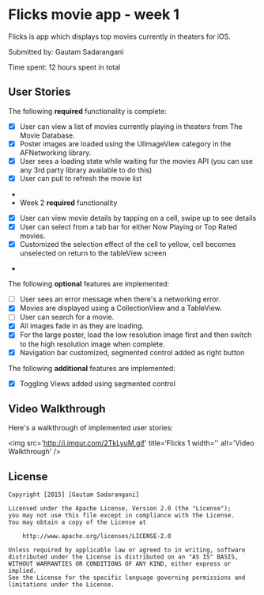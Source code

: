 # Flicks movie app - week 1

Flicks is app which displays top movies currently in theaters for iOS.

Submitted by: Gautam Sadarangani

Time spent: 12 hours spent in total

## User Stories

The following **required** functionality is complete:
* [x] User can view a list of movies currently playing in theaters from The Movie Database.
* [x] Poster images are loaded using the UIImageView category in the AFNetworking library.
* [x] User sees a loading state while waiting for the movies API (you can use any 3rd party library available to do this)
* [x] User can pull to refresh the movie list
* 
* Week 2 **required** functionality
* [x] User can view movie details by tapping on a cell, swipe up to see details
* [x] User can select from a tab bar for either Now Playing or Top Rated movies.
* [x] Customized the selection effect of the cell to yellow, cell becomes unselected on return to the tableView screen
* 

The following **optional** features are implemented:
* [ ] User sees an error message when there's a networking error.
* [x] Movies are displayed using a CollectionView and a TableView.
* [ ] User can search for a movie. 
* [x] All images fade in as they are loading.
* [x] For the large poster, load the low resolution image first and then switch to the high resolution image when complete.
* [x] Navigation bar customized, segmented control added as right button

The following **additional** features are implemented:

- [x] Toggling Views added using segmented control


## Video Walkthrough 

Here's a walkthrough of implemented user stories:

<img src='http://i.imgur.com/2TkLyuM.gif' title=‘Flicks 1 width='' alt='Video Walkthrough' />

## License

    Copyright [2015] [Gautam Sadarangani]

    Licensed under the Apache License, Version 2.0 (the "License");
    you may not use this file except in compliance with the License.
    You may obtain a copy of the License at

        http://www.apache.org/licenses/LICENSE-2.0

    Unless required by applicable law or agreed to in writing, software
    distributed under the License is distributed on an "AS IS" BASIS,
    WITHOUT WARRANTIES OR CONDITIONS OF ANY KIND, either express or implied.
    See the License for the specific language governing permissions and
    limitations under the License.
